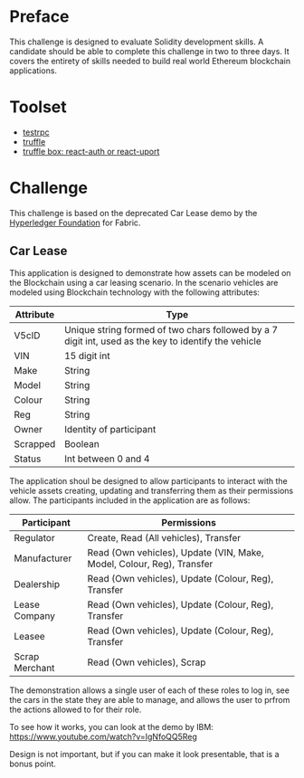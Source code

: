 # Preface

This challenge is designed to evaluate Solidity development skills. 
A candidate should be able to complete this challenge in two to three days.
It covers the entirety of skills needed to build real world Ethereum blockchain applications.

# Toolset

* [testrpc](https://github.com/ethereumjs/testrpc)
* [truffle](http://truffleframework.com/)
* [truffle box: react-auth or react-uport](http://truffleframework.com/boxes/)

# Challenge

This challenge is based on the deprecated Car Lease demo by the 
[Hyperledger Foundation](https://github.com/IBM-Blockchain-Archive/car-lease-demo) for Fabric.

## Car Lease

This application is designed to demonstrate how assets can be modeled on the Blockchain using a car 
leasing scenario. In the scenario vehicles are modeled using Blockchain technology with the following attributes:

| Attribute       | Type                                                                                                  |
| --------------- | ----------------------------------------------------------------------------------------------------- |
| V5cID           | Unique string formed of two chars followed by a 7 digit int, used as the key to identify the vehicle  |
| VIN             | 15 digit int                                                                                          |
| Make            | String                                                                                                |
| Model           | String                                                                                                |
| Colour          | String                                                                                                |
| Reg             | String                                                                                                |
| Owner           | Identity of participant                                                                               |
| Scrapped        | Boolean                                                                                               |
| Status          | Int between 0 and 4                                                                                   |

The application shoul be designed to allow participants to interact with the vehicle assets creating, updating and transferring them as 
their permissions allow. The participants included in the application are as follows:

| Participant    | Permissions                                                          |
| -------------- | ---------------------------------------------------------------------|
| Regulator      | Create, Read (All vehicles), Transfer                                |
| Manufacturer   | Read (Own vehicles), Update (VIN, Make, Model, Colour, Reg), Transfer|
| Dealership     | Read (Own vehicles), Update (Colour, Reg), Transfer                  |
| Lease Company  | Read (Own vehicles), Update (Colour, Reg), Transfer                  |
| Leasee         | Read (Own vehicles), Update (Colour, Reg), Transfer                  |
| Scrap Merchant | Read (Own vehicles), Scrap                                           |

The demonstration allows a single user of each of these roles to log in, see the cars in the
state they are able to manage, and allows the user to prfrom the actions allowed to for their role.

To see how it works, you can look at the demo by IBM: https://www.youtube.com/watch?v=IgNfoQQ5Reg

Design is not important, but if you can make it look presentable, that is a bonus point.